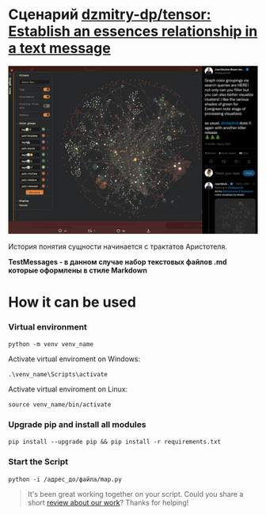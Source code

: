 # Сценарий [dzmitry-dp/tensor: Establish an essences relationship in a text message](https://github.com/dzmitry-dp/tensor)

![](https://github.com/dzmitry-dp/tensor/blob/master/TestMessages/Pasted%20image%2020230115142356.png?raw=true)

История понятия сущности начинается с трактатов Аристотеля. 

__TestMessages - в данном случае набор текстовых файлов .md которые оформлены в стиле Markdown__

# How it can be used

### Virtual environment
	python -m venv venv_name

Activate virtual enviroment on Windows:

    .\venv_name\Scripts\activate
Activate virtual enviroment on Linux:

	source venv_name/bin/activate

### Upgrade pip and install all modules
    pip install --upgrade pip && pip install -r requirements.txt

### Start the Script
    python -i /адрес_до/файла/map.py

>It's been great working together on your script. Could you share a short [review about our work](https://www.upwork.com/freelancers/~019b1ae0ab6a36cdf2)? Thanks for helping!


